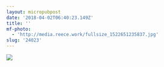 ```yaml
---
layout: micropubpost
date: '2018-04-02T06:40:23.149Z'
title: ''
mf-photo:
  - 'http://media.reece.work/fullsize_1522651235837.jpg'
slug: '24023'
---
```


![](http://media.reece.work/fullsize_1522651235837.jpg)